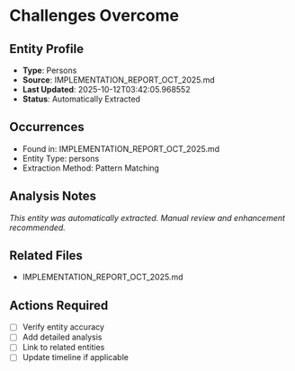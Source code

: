 # Challenges Overcome

## Entity Profile
- **Type**: Persons
- **Source**: IMPLEMENTATION_REPORT_OCT_2025.md
- **Last Updated**: 2025-10-12T03:42:05.968552
- **Status**: Automatically Extracted

## Occurrences
- Found in: IMPLEMENTATION_REPORT_OCT_2025.md
- Entity Type: persons
- Extraction Method: Pattern Matching

## Analysis Notes
*This entity was automatically extracted. Manual review and enhancement recommended.*

## Related Files
- IMPLEMENTATION_REPORT_OCT_2025.md

## Actions Required
- [ ] Verify entity accuracy
- [ ] Add detailed analysis
- [ ] Link to related entities
- [ ] Update timeline if applicable
